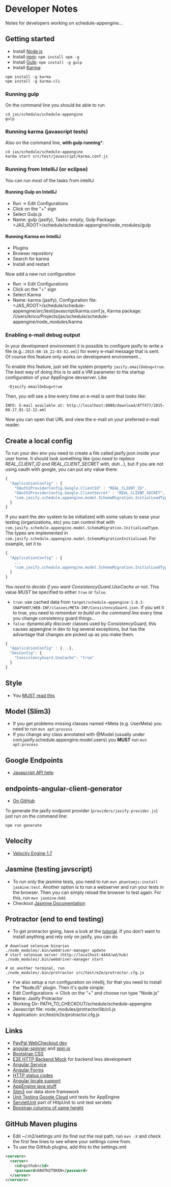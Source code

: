 # Developer Notes

Notes for developers working on schedule-appengine...

## Getting started

 * Install [Node.js](http://nodejs.org/)
 * Install [npm](https://npmjs.com): `npm install npm -g`
 * Install [Gulp](http://gulpjs.com/): `npm install -g gulp`
 * Install [Karma](http://karma-runner.github.io/):
 ```
 npm install -g karma
 npm install -g karma-cli
 ```

### Running gulp

On the command line you should be able to run
```
cd jas/schedule/schedule-appengine
gulp
```

### Running karma (javascript tests)

Also on the command line, **with gulp running***:

```
cd jas/schedule/schedule-appengine
karma start src/test/javascript/karma.conf.js
```

### Running from IntelliJ (or eclipse)

You can run most of the tasks from intelliJ

#### Running Gulp on IntelliJ

* Run -> Edit Configurations
* Click on the "+" sign
* Select Gulp.js
* Name: gulp (jasify), Tasks: empty, Gulp Package: <JAS_ROOT>/schedule/schedule-appengine/node_modules/gulp

#### Running Karma on IntelliJ

* Plugins
* Browser repository
* Search for karma
* Install and restart

Now add a new run configuration
* Run -> Edit Configurations
* Click on the "+" sign
* Select Karma
* Name: karma (jasify), Configuration file: <JAS_ROOT>/schedule/schedule-appengine/src/test/javascript/karma.conf.js, Karma package: /Users/krico/Projects/jas/schedule/schedule-appengine/node_modules/karma

### Enabling e-mail debug output

In your development environment it is possible to configure jasify to write a file (e.g.: `2015-08-16_22-03-52.eml`)
for every e-mail message that is sent.  Of course this feature only works on development environment...

To enable this feature, just set the system property `jasify.emailDebug=true`.
The best way of doing this is to add a VM parameter to the startup configuration of your AppEngine devserver.  Like

```
 -Djasify.emailDebug=true
```

Then, you will see a line every time an e-mail is sent that looks like:

```
INFO: E-mail available at: http://localhost:8080/download/ATT477/2015-08-17_01-12-12.eml
```

Now you can open that URL and view the e-mail on your preferred e-mail reader.

## Create a local config

To run your dev env you need to create a file called jasify.json inside your user home.
It should look something like (*you need to replace REAL_CLIENT_ID and REAL_CLIENT_SECRET with, duh...*), but if you
are not using oauth with google, you can put any value there:

```javascript
{
  "ApplicationConfig" : {
    "OAuth2ProviderConfig.Google.ClientId" : "REAL_CLIENT_ID",
    "OAuth2ProviderConfig.Google.ClientSecret" : "REAL_CLIENT_SECRET",
    "com.jasify.schedule.appengine.model.SchemaMigration.InitialLoadType": null
  }
}
```

If you want the dev system to be initialized with some values to ease your testing (organizations, etc) you can control
that with `com.jasify.schedule.appengine.model.SchemaMigration.InitialLoadType`.  The types are implemented in
`com.jasify.schedule.appengine.model.SchemaMigrationInitialLoad`.  For example, set it to

```javascript
{
  "ApplicationConfig" : {
    ...
    "com.jasify.schedule.appengine.model.SchemaMigration.InitialLoadType": "samples"
  }
}
```

*You need to decide if you want ConsistencyGuard.UseCache or not*.  This value *MUST* be specified to either `true` or `false`.

 - `true`: use cached data from `target/schedule-appengine-1.0.3-SNAPSHOT/WEB-INF/classes/META-INF/ConsistencyGuard.json`.
 If you set it to true, you need to *remember to build on the command line* every time you change consistency guard things...
 - `false`: dynamically discover classes used by ConsistencyGuard, this causes appengine in dev to log several exceptions,
 but has the advantage that changes are picked up as you make them.

```javascript
{
  "ApplicationConfig" : {...},
  "DevConfig": {
    "ConsistencyGuard.UseCache": "true"
  }
}
```
## Style

 * You [MUST read this](https://github.com/johnpapa/angularjs-styleguide)
 
## Model (Slim3)

 * If you get problems missing classes named *Meta (e.g. UserMeta) you need to run `mvn apt:process`
 * If you change any class annotated with @Model (usually under com.jasify.schedule.appengine.model.users) you **MUST**
 run `mvn apt:process`

## Google Endpoints

 * [Javascript API help](https://developers.google.com/api-client-library/javascript/dev/dev_jscript)

## endpoints-angular-client-generator

 * [On GitHub](https://github.com/krico/endpoints-angular-client-generator)

To generate the jasify endpoint provider (`providers/jasify.provider.js`) just run on the
command line:

~~~
npm run generate
~~~

## Velocity

 * [Velocity Engine 1.7](http://velocity.apache.org/engine/releases/velocity-1.7/)

## Jasmine (testing javscript)

 * To run only the jasmine tests, you need to run `mvn phantomjs:install jasmine:test`.  Another option is to run a webserver
   and run your tests in the browser.  Then you can simply reload the browser to test again.  For this, run `mvn jasmine:bdd`.
 * Checkout [Jasmine Documentation](http://jasmine.github.io/2.0/introduction.html)

## Protractor (end to end testing)

 * To get protractor going, have a look at the [tutorial](http://angular.github.io/protractor/#/tutorial).
 If you don't want to install anything and rely only on jasify, you can do
```
# download selenium binaries
./node_modules/.bin/webdriver-manager update
# start selenium server (http://localhost:4444/wd/hub)
./node_modules/.bin/webdriver-manager start

# on another terminal, run
./node_modules/.bin/protractor src/test/e2e/protractor.cfg.js
```
 * I've also setup a run configuration on intellij, for that you need to install the "NodeJS" plugin. Then it's quite
 simple:
  * Edit Configurations -> Click on the "+" and choose run type "Node.js"
  * Name: Jasify Protractor
  * Working Dir: PATH_TO_CHECKOUT/schedule/schedule-appengine
  * Javascript file: node_modules/protractor/lib/cli.js
  * Application: src/test/e2e/protractor.cfg.js


## Links

 * [PayPal WebCheckout dev](https://developer.paypal.com/docs/integration/web/web-checkout/)
 * [angular-spinner](https://github.com/urish/angular-spinner) and [spin.js](http://fgnass.github.io/spin.js/#!)
 * [Bootstrap CSS](http://getbootstrap.com/css/#overview)
 * [E2E HTTP Backend Mock](https://docs.angularjs.org/api/ngMockE2E/service/$httpBackend) for backend less development
 * [Angular Service](https://docs.angularjs.org/guide/services#creating-services)
 * [Angular Forms](https://docs.angularjs.org/guide/forms)
 * [HTTP status codes](http://www.w3.org/Protocols/rfc2616/rfc2616-sec10.html)
 * [Angular locale support](https://docs.angularjs.org/guide/i18n)
 * [AppEngine java stuff](https://cloud.google.com/appengine/docs/java/)
 * [Slim3](https://sites.google.com/site/slim3appengine/) our data store framework
 * [Unit Testing Google Cloud](https://cloud.google.com/appengine/docs/java/tools/localunittesting) unit tests for AppEngine
 * [ServletUnit](http://httpunit.sourceforge.net/doc/servletunit-intro.html) part of HttpUnit to unit test servlets
 * [Boostrap columns of same height](http://www.minimit.com/articles/solutions-tutorials/bootstrap-3-responsive-columns-of-same-height)


## GitHub Maven plugins

 * Edit ~/.m2/settings.xml (to find out the real path, run `mvn -X` and check the first few lines to see where your settings come from.
 * To use the GitHub plugins, add this to the settings.xml
```xml
<servers>
  <server>
    <id>github</id>
    <password>OAUTH2TOKEN</password>
  </server>
</servers>
```

